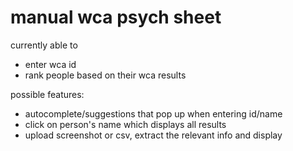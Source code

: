 # manual wca psych sheet

currently able to
- enter wca id
- rank people based on their wca results

possible features:
- autocomplete/suggestions that pop up when entering id/name 
- click on person's name which displays all results
- upload screenshot or csv, extract the relevant info and display
